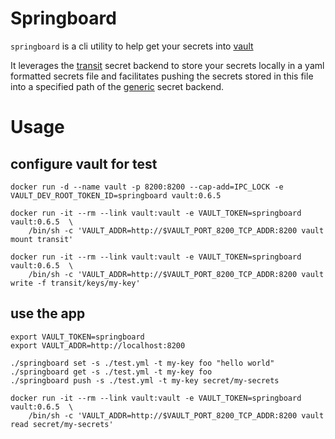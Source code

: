 # Springboard

`springboard` is a cli utility to help get your secrets into [vault](https://www.vaultproject.io)

It leverages the [transit](https://www.vaultproject.io/docs/secrets/transit/index.html) secret backend to 
store your secrets locally in a yaml formatted secrets file and facilitates pushing
the secrets stored in this file into a specified path of the
[generic](https://www.vaultproject.io/docs/secrets/generic/index.html) secret backend.

# Usage

## configure vault for test



	docker run -d --name vault -p 8200:8200 --cap-add=IPC_LOCK -e VAULT_DEV_ROOT_TOKEN_ID=springboard vault:0.6.5

	docker run -it --rm --link vault:vault -e VAULT_TOKEN=springboard vault:0.6.5  \
		/bin/sh -c 'VAULT_ADDR=http://$VAULT_PORT_8200_TCP_ADDR:8200 vault mount transit'

	docker run -it --rm --link vault:vault -e VAULT_TOKEN=springboard vault:0.6.5  \
		/bin/sh -c 'VAULT_ADDR=http://$VAULT_PORT_8200_TCP_ADDR:8200 vault write -f transit/keys/my-key'


## use the app

	export VAULT_TOKEN=springboard
	export VAULT_ADDR=http://localhost:8200 

	./springboard set -s ./test.yml -t my-key foo "hello world"
	./springboard get -s ./test.yml -t my-key foo
	./springboard push -s ./test.yml -t my-key secret/my-secrets

	docker run -it --rm --link vault:vault -e VAULT_TOKEN=springboard vault:0.6.5  \
		/bin/sh -c 'VAULT_ADDR=http://$VAULT_PORT_8200_TCP_ADDR:8200 vault read secret/my-secrets'
	
